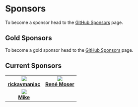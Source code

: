 # Sponsors

To become a sponsor head to the [GitHub Sponsors](https://github.com/sponsors/MasoniteFramework) page.

## Gold Sponsors

To become a gold sponsor head to the [GitHub Sponsors](https://github.com/sponsors/MasoniteFramework) page.

## Current Sponsors

|  |  |
| :-----------: | :-----------: |
| <div><img src="https://avatars.githubusercontent.com/u/65045079?s=460&u=dd02168e9adb79ed9d18b9dcf6d787f17b7d7bc8&v=4"></div> <div> <a href="https://github.com/rickavmaniac"><b>rickavmaniac</b></a></div> | <div><img src="https://avatars.githubusercontent.com/u/23809?s=460&u=cbe03c9202707a14ba43e4e94898b208bbeb693d&v=4"></div> <div> <a href="https://github.com/resmo"><b>René Moser</b></a></div> |
| <div><img src="https://avatars.githubusercontent.com/u/3219890?s=460&v=4"></div> <div> <a href="https://github.com/mkeneqa"><b>Mike</b></a></div> |  |
 
